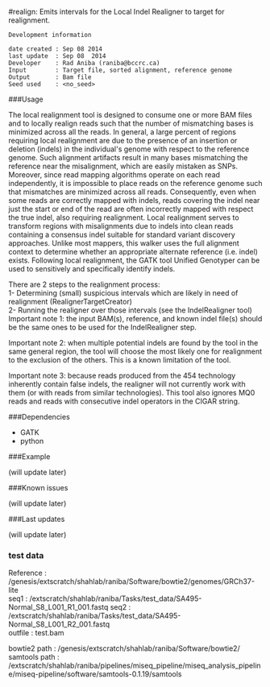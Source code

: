 #realign: Emits intervals for the Local Indel Realigner to target for realignment.


```
Development information

date created : Sep 08 2014
last update  : Sep 08  2014
Developer    : Rad Aniba (raniba@bccrc.ca)
Input        : Target file, sorted alignment, reference genome
Output       : Bam file
Seed used    : <no_seed>

```


###Usage

The local realignment tool is designed to consume one or more BAM files and to locally realign reads such that the number of mismatching bases is minimized across all the reads. In general, a large percent of regions requiring local realignment are due to the presence of an insertion or deletion (indels) in the individual's genome with respect to the reference genome. Such alignment artifacts result in many bases mismatching the reference near the misalignment, which are easily mistaken as SNPs. Moreover, since read mapping algorithms operate on each read independently, it is impossible to place reads on the reference genome such that mismatches are minimized across all reads. Consequently, even when some reads are correctly mapped with indels, reads covering the indel near just the start or end of the read are often incorrectly mapped with respect the true indel, also requiring realignment. Local realignment serves to transform regions with misalignments due to indels into clean reads containing a consensus indel suitable for standard variant discovery approaches. Unlike most mappers, this walker uses the full alignment context to determine whether an appropriate alternate reference (i.e. indel) exists. Following local realignment, the GATK tool Unified Genotyper can be used to sensitively and specifically identify indels.

There are 2 steps to the realignment process:  
1- Determining (small) suspicious intervals which are likely in need of realignment (RealignerTargetCreator)  
2- Running the realigner over those intervals (see the IndelRealigner tool)
Important note 1: the input BAM(s), reference, and known indel file(s) should be the same ones to be used for the IndelRealigner step.

Important note 2: when multiple potential indels are found by the tool in the same general region, the tool will choose the most likely one for realignment to the exclusion of the others. This is a known limitation of the tool.

Important note 3: because reads produced from the 454 technology inherently contain false indels, the realigner will not currently work with them (or with reads from similar technologies). This tool also ignores MQ0 reads and reads with consecutive indel operators in the CIGAR string.

###Dependencies

- GATK
- python



###Example

(will update later)

###Known issues

(will update later)

###Last updates

(will update later)

### test data
Reference : /genesis/extscratch/shahlab/raniba/Software/bowtie2/genomes/GRCh37-lite   
seq1 : /extscratch/shahlab/raniba/Tasks/test_data/SA495-Normal_S8_L001_R1_001.fastq 
seq2 : /extscratch/shahlab/raniba/Tasks/test_data/SA495-Normal_S8_L001_R2_001.fastq  
outfile : test.bam   

bowtie2 path : /genesis/extscratch/shahlab/raniba/Software/bowtie2/  
samtools path : /extscratch/shahlab/raniba/pipelines/miseq_pipeline/miseq_analysis_pipeline/miseq-pipeline/software/samtools-0.1.19/samtools 


